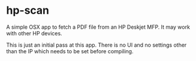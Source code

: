 # hp-scan
A simple OSX app to fetch a PDF file from an HP Deskjet MFP.  It may work with other HP devices. 

This is just an initial pass at this app.  There is no UI and no settings other than the IP which needs to be set before compiling.
